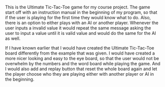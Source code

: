 This is the Ultimate Tic-Tac-Toe game for my course project. The game start off with an
instruction manual in the beginning of my program, so that if the user is playing 
for the first time they would know what to do. Also, there is an option to either plays 
with an AI or another player. Whenever the user inputs a invalid value it would repeat
the same message asking the user to input a value until it is valid value and would do 
the same for the AI as well.

If I have known earlier that I would have created the Ultimate Tic-Tac-Toe board differently
from the example that was given. I would have created a more nicer looking and easy to 
the eye board, so that the user would not be overwhelm by the numbers and the word board
while playing the game. And I would also add and replay button that reset the whole board 
again and let the player choose who they are playing either with another player or AI in
the beginning.
